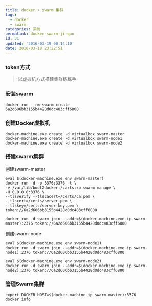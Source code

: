 ```yaml
---
title: docker + swarm 集群
tags:
  - docker
  - swarm
categories: 系统
permalink: docker-swarm-ji-qun
id: 31
updated: '2016-03-19 00:14:10'
date: 2016-03-18 23:22:51
---
```


### token方式

>以虚拟机方式搭建集群练练手

### 安装swarm
```shell
docker run --rm swarm create
6a2d606bb3155b4428d0dc483cff6800
```

### 创建Docker虚拟机
```shell
docker-machine.exe create -d virtualbox swarm-master
docker-machine.exe create -d virtualbox swarm-node1
docker-machine.exe create -d virtualbox swarm-node2
```

### 搭建swarm集群

创建swarm-master

```shell
eval $(docker-machine.exe env swarm-master)
docker run -d -p 3376:3376 -t \
-v /var/lib/boot2docker:/carts:ro swarm manage \
-H 0.0.0.0:3376 \
--tlsverify --tlscacert=/certs/ca.pem \
--tlscert=/certs/server.pem \
--tlskey=/certs/server-key.pem \
token://6a2d606bb3155b4428d0dc483cff6800

docker run -d swarm join --addr=$(docker-machine.exe ip swarm-master):2376 token://6a2d606bb3155b4428d0dc483cff6800
```

创建swarm-node

```shell
eval $(docker-machine.exe env swarm-node1)
docker run -d swarm join --addr=$(docker-machine.exe ip swarm-node1):2376 token://6a2d606bb3155b4428d0dc483cff6800

eval $(docker-machine.exe env swarm-node2)
docker run -d swarm join --addr=$(docker-machine.exe ip swarm-node2):2376 token://6a2d606bb3155b4428d0dc483cff6800

```

### 管理Swarm集群
```shell
export DOCKER_HOST=$(docker-machine ip swarm-master):3376
docker info
```
